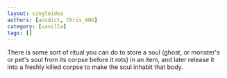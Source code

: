 ```yaml
---
layout: singleidea
authors: [aosdict, Chris_ANG]
category: [vanilla]
tags: []
---
```

There is some sort of ritual you can do to store a soul (ghost, or monster's or pet's soul from its corpse before it rots) in an item, and later release it into a freshly killed corpse to make the soul inhabit that body.
